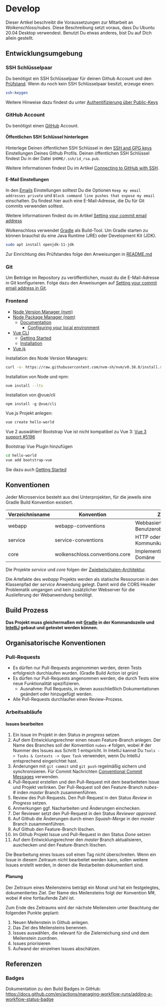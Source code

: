 # Develop

Dieser Artikel beschreibt die Voraussetzungen zur Mitarbeit an
*Wolkenschloss/nubes*. Diese Beschreibung setzt voraus, dass Du Ubuntu 20.04
Desktop verwendest. Benutzt Du etwas anderes, bist Du auf Dich allein gestellt.

## Entwicklungsumgebung

### SSH Schlüsselpaar

Du benötigst ein SSH Schlüsselpaar für deinen Github Account und den
[Prüfstand][testbed]. Wenn du noch kein SSH Schlüsselpaar besitzt, erzeuge
einen:

```bash
ssh-keygen
```

Weitere Hinweise dazu findest du unter [Authentifizierung über Public-Keys][ssh]

### GitHub Account

Du benötigst einen [GitHub] Account.

#### Öffentlichen SSH Schlüssel hinterlegen

Hinterlege Deinen öffentlichen SSH Schlüssel in den
[SSH and GPG keys][github-keys] Einstellungen Deines Github Profils. Deinen
öffentlichen SSH Schlüssel findest Du in der Datei `$HOME/.ssh/id_rsa.pub`.

Weitere Informationen findest Du im Artikel
[Connecting to GitHub with SSH][github-ssh].

#### E-Mail Einstellungen

In den [Emails][github-email] Einstellungen solltest Du die Optionen `Keep my
email addresses private` und `Block command line pushes that expose my email`
einschalten. Du findest hier auch eine E-Mail-Adresse, die Du für Git
commits verwenden solltest.

Weitere Informationen findest du im Artikel
[Setting your commit email address][github-commit-email]

Wolkenschloss verwendet [Gradle] als Build-Tool. Um Gradle starten zu können 
brauchst du eine Java Runtime (JRE) oder Development Kit (JDK). 

```bash
sudo apt install openjdk-11-jdk
```
Zur Einrichtung des Prüfstandes folge den Anweisungen in
[README.md][testbed]

### Git

Um Beiträge im Repository zu veröffentlichen, musst du die E-Mail-Adresse in 
Git konfigurieren. Folge dazu den Anweisungen auf 
[Setting your commit email address in Git][gea].

### Frontend

- [Node Version Manager (nvm)][nvm]
- [Node Package Manager (npm)][npm]
    - [Documentation](https://docs.npmjs.com/)
        - [Configuring your local environment](https://docs.npmjs.com/getting-started/configuring-your-local-environment/)
- [Vue CLI](https://cli.vuejs.org/)
    - [Getting Started](https://cli.vuejs.org/guide/)
    - [Installation](https://cli.vuejs.org/guide/installation.html)
- [Vue.js][vue]

Installation des Node Version Managers:

```bash
curl -o- https://raw.githubusercontent.com/nvm-sh/nvm/v0.38.0/install.sh | bash
```

Installation von Node und npm:

```bash
nvm install --lts
```

Installation von @vue/cli

```
npm install -g @vue/cli
```

Vue.js Projekt anlegen:

```bash
vue create hello-world
```

Vue 2 auswählen! Bootstrap Vue ist nicht kompatibel zu Vue 3:
[Vue 3 support #5196](https://github.com/bootstrap-vue/bootstrap-vue/issues/5196)

Bootstrap Vue Plugin hinzufügen

```bash
cd hello-world
vue add bootstrap-vue
```

Sie dazu auch [Getting Started](https://bootstrap-vue.org/docs#vue-cli-3-plugin)


## Konventionen

Jeder Microservice besteht aus drei Unterprojekten, für die jeweils eine 
Gradle Build Konvention existiert.

| Verzeichnisname | Konvention          | Zweck                                |
| ----------------|---------------------|--------------------------------------|
| webapp          | webapp-conventions  | Webbasierte Benutzeroberfläche       |
| service         | service-conventions | HTTP oder gRPC Kommunikationsendpunkt|
| core            | wolkenschloss.conventions.core | Implementierung der Domäne           |

Die Projekte *service* und *core* folgen der 
[Zwiebelschalen-Architektur][onion].

Die Artefakte des *webapp* Projekts werden als statische Ressourcen in den 
Klassenpfad der *service* Anwendung gelegt. Damit wird die CORS Header 
Problematik umgangen und kein zusätzlicher Webserver für die Auslieferung 
der Webanwendung benötigt.

## Build Prozess

**Das Projekt muss gleichermaßen mit [Gradle] in der Kommandozeile und
[IntelliJ] gebaut und getestet werden können.**

## Organisatorische Konventionen

### Pull-Requests
* Es dürfen nur Pull-Requests angenommen werden, deren Tests erfolgreich 
  durchlaufen wurden. (Gradle Build Action ist grün)
* Es dürfen nur Pull-Requests angenommen werden, die durch Tests eine neue 
  Funktionalität spezifizieren.
  * Ausnahme: Pull Requests, in denen ausschließlich Dokumentationen 
    geändert oder hinzugefügt werden.
* Alle Pull-Requests durchlaufen einen Review-Prozess.

### Arbeitsabläufe

#### Issues bearbeiten

1. Ein Issue im Projekt in den Status *in progress* setzen.
2. Auf dem Entwicklungsrechner einen neuen Feature-Branch anlegen. Der Name des 
   Branches soll der Konvention `nubes-#` folgen, wobei *#* 
   der Nummer des Issues aus Schritt 1 entspricht. In IntelliJ kannst Du 
   `Tools -> Tasks & Contexts -> Open Task` verwenden, wenn Du IntelliJ 
   entsprechend eingerichtet hast.
3. Änderungen mit `git commit` und `git push` regelmäßig sichern und 
   synchronisieren. Für Commit Nachrichten 
   [Conventional Commit Messages][conventional commits] verwenden.
4. Pull-Request erstellen und den Pull-Request mit dem bearbeiteten Issue 
   und Projekt verlinken. Der Pull-Request soll den Feature-Branch 
   *nubes-#* inden *master* Branch zusammenführen.
5. Review des Pull-Requests. Den Pull-Request in den Status *Review 
   in Progress* setzen. 
6. Anmerkungen ggf. Nacharbeiten und Änderungen einchecken.
7. Der Reviewer setzt den Pull-Request in den Status *Reviewer approved*.
8. Auf Github die Änderungen durch einen *Squash-Merge* in den *master* Branch 
   zusammenführen.
9. Auf Github den Feature-Branch löschen.
10. Im Github Projekt Issue und Pull-Request in den Status *Done* setzen
11. Auf dem Entwicklungsrechner den *master* Branch aktualisieren, auschecken 
   und den Feature-Branch löschen.

Die Bearbeitung eines Issues soll einen Tag nicht überschreiten. Wenn ein 
Issue in diesem Zeitraum nicht bearbeitet werden kann, sollen weitere 
Issues erstellt werden, in denen die Restarbeiten dokumentiert sind.

#### Planung

Der Zeitraum eines Meilensteins beträgt ein Monat und hat ein festgelegtes, 
dokumentiertes Ziel. Der Name des Meilensteins folgt der Konvention *M#*, 
wobei *#* eine fortlaufende Zahl ist.

Zum Ende des Zeitraums wird der nächste Meilenstein unter Beachtung der 
folgenden Punkte geplant:

1. Neuen Meilenstein in Github anlegen.
2. Das Ziel des Meilensteins benennen.
3. Issues auswählen, die relevant für die Zielerreichung sind und dem 
   Meilenstein zuordnen.
4. Issues priorisieren
5. Aufwand der einzelnen Issues abschätzen.

## Referenzen

### Badges

Dokumentation zu den Build Badges in GitHub:
<https://docs.github.com/en/actions/managing-workflow-runs/adding-a-workflow-status-badge>

[Gradle]: https://gradle.org/
[IntelliJ]: https://www.jetbrains.com/de-de/idea/
[GitHub]: https://github.com/
[conventional commits]: https://www.conventionalcommits.org/de/v1.0.0/
[ssh]: https://wiki.ubuntuusers.de/SSH/#Authentifizierung-ueber-Public-Keys
[testbed]: /testbed/README.md
[github-ssh]: https://docs.github.com/en/github/authenticating-to-github/connecting-to-github-with-ssh
[github-email]: https://github.com/settings/emails
[github-commit-email]: https://docs.github.com/en/github/setting-up-and-managing-your-github-user-account/managing-email-preferences/setting-your-commit-email-address
[github-keys]: https://github.com/settings/keys
[onion]: https://jeffreypalermo.com/2008/07/the-onion-architecture-part-1/
[nvm]: https://github.com/nvm-sh/nvm
[npm]: https://www.npmjs.com/
[vue]: https://v3.vuejs.org/
[gea]: https://docs.github.com/en/github/setting-up-and-managing-your-github-user-account/managing-email-preferences/setting-your-commit-email-address#setting-your-commit-email-address-in-git